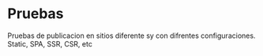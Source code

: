 # Pruebas

Pruebas de publicacion en sitios diferente sy con difrentes configuraciones. Static, SPA, SSR, CSR, etc